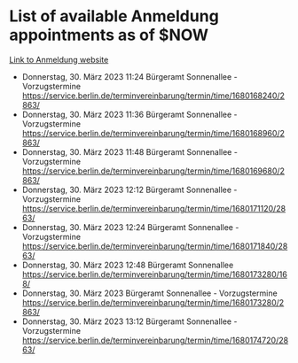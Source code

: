 # List of available Anmeldung appointments as of $NOW
[Link to Anmeldung website](https://service.berlin.de/terminvereinbarung/termin/tag.php?termin=1&anliegen[]=120686&dienstleisterlist=122210,122217,327316,122219,327312,122227,327314,122231,327346,122243,327348,122254,122252,329742,122260,329745,122262,329748,122271,327278,122273,327274,122277,327276,330436,122280,327294,122282,327290,122284,327292,122291,327270,122285,327266,122286,327264,122296,327268,150230,329760,122297,327286,122294,327284,122312,329763,122314,329775,122304,327330,122311,327334,122309,327332,317869,122281,327352,122279,329772,122283,122276,327324,122274,327326,122267,329766,122246,327318,122251,327320,122257,327322,122208,327298,122226,327300&herkunft=http%3A%2F%2Fservice.berlin.de%2Fdienstleistung%2F120686%2F)
- Donnerstag, 30. März 2023 11:24 Bürgeramt Sonnenallee - Vorzugstermine https://service.berlin.de/terminvereinbarung/termin/time/1680168240/2863/
- Donnerstag, 30. März 2023 11:36 Bürgeramt Sonnenallee - Vorzugstermine https://service.berlin.de/terminvereinbarung/termin/time/1680168960/2863/
- Donnerstag, 30. März 2023 11:48 Bürgeramt Sonnenallee - Vorzugstermine https://service.berlin.de/terminvereinbarung/termin/time/1680169680/2863/
- Donnerstag, 30. März 2023 12:12 Bürgeramt Sonnenallee - Vorzugstermine https://service.berlin.de/terminvereinbarung/termin/time/1680171120/2863/
- Donnerstag, 30. März 2023 12:24 Bürgeramt Sonnenallee - Vorzugstermine https://service.berlin.de/terminvereinbarung/termin/time/1680171840/2863/
- Donnerstag, 30. März 2023 12:48 Bürgeramt Sonnenallee https://service.berlin.de/terminvereinbarung/termin/time/1680173280/168/
- Donnerstag, 30. März 2023  Bürgeramt Sonnenallee - Vorzugstermine https://service.berlin.de/terminvereinbarung/termin/time/1680173280/2863/
- Donnerstag, 30. März 2023 13:12 Bürgeramt Sonnenallee - Vorzugstermine https://service.berlin.de/terminvereinbarung/termin/time/1680174720/2863/
